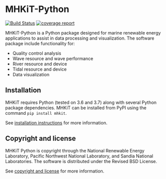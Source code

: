 MHKiT-Python
===================================

[![Build Status](https://travis-ci.com/SNL-WaterPower/mhkit-python.svg?token=bLwWLCExLzZ4E9mKzzuF&branch=master)](https://travis-ci.com/SNL-WaterPower/mhkit-python)
[![coverage report](https://code.primre.org/mhkit/mhkit-python/badges/master/coverage.svg)](https://code.primre.org/mhkit/mhkit-python/commits/master)

MHKiT-Python is a Python package designed for marine renewable energy applications to assist in 
data processing and visualization.  The software package include functionality for:

* Quality control analysis
* Wave resource and wave performance
* River resource and device
* Tidal resource and device
* Data visualization

Installation
------------------------
MHKiT requires Python (tested on 3.6 and 3.7) along with several Python 
package dependencies.  MHKiT can be installed from PyPI using the command ``pip install mhkit``.

See [installation instructions](docs/installation.rst) for more information.

Copyright and license
------------------------
MHKiT Python is copyright through the National Renewable Energy Laboratory, 
Pacific Northwest National Laboratory, and Sandia National Laboratories. 
The software is distributed under the Revised BSD License.

See [copyright and license](docs/license.rst) for more information.
